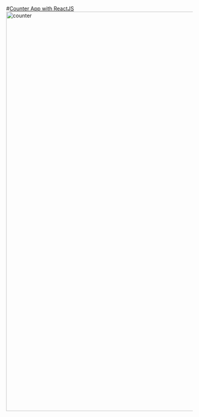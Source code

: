 #[Counter App with ReactJS](https://counterreactapp-abindran.netlify.app)
<img width="1079" alt="counter" src="https://user-images.githubusercontent.com/74658327/181777843-827e1a3e-1ed0-4d1e-9349-fdfb2c4f9d2e.png">
